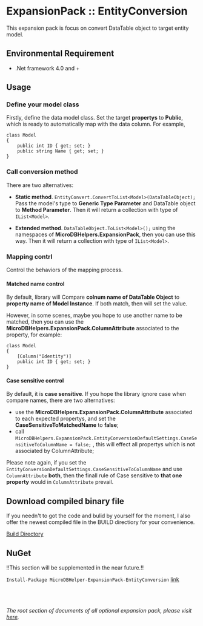 ExpansionPack :: EntityConversion 
================================================ 
 
This expansion pack is focus on convert DataTable object to target entity model. 


## Environmental Requirement
* .Net framework 4.0 and +


## Usage

### Define your model class 
Firstly, define the data model class. Set the target **propertys** to **Public**, which is ready to automatically map with the data column. 
For example, 
``` 
class Model
{
    public int ID { get; set; }
    public string Name { get; set; }
}
``` 

### Call conversion method 
There are two alternatives: 
* **Static method**. `EntityConvert.ConvertToList<Model>(DataTableObject);`  Pass the model's type to **Generic Type Parameter** and DataTable object to **Method Parameter**. Then it will return a collection with type of `IList<Model>`.
 
* **Extended method**. `DataTableObject.ToList<Model>();` using the namespaces of **MicroDBHelpers.ExpansionPack**, then you can use this way.  Then it will return a collection with type of `IList<Model>`.



### Mapping contrl
Control the behaviors of the mapping process. 

#### Matched name control 
By default, library will Compare **colnum name of DataTable Object** to **property name of Model Instance**. If both match, then will set the value. 

However, in some scenes, maybe you hope to use another name to be matched, then you can use the **MicroDBHelpers.ExpansionPack.ColumnAttribute** associated to the property, for example:  
```
class Model
{
    [Column("Identity")]
    public int ID { get; set; }
}
```

#### Case sensitive control
By default, it is **case sensitive**. If you hope the library ignore case when compare names, there are two alternatives: 
* use the **MicroDBHelpers.ExpansionPack.ColumnAttribute** associated to each expected propertys, and set the **CaseSensitiveToMatchedName** to **false**; 
* call `MicroDBHelpers.ExpansionPack.EntityConversionDefaultSettings.CaseSensitiveToColumnName = false;` , this will effect all propertys which is not associated by ColumnAttribute; 

Please note again, if you set the `EntityConversionDefaultSettings.CaseSensitiveToColumnName` and use `ColumnAttribute` **both**, then the finall rule of Case sensitive to **that one property** would in `ColumnAttribute` prevail. 





## Download compiled binary file
If you needn't to got the code and bulid by yourself for the moment, I also offer the newest compiled file in the BUILD directiory for your convenience. 

[Build Directory](https://github.com/DoraemonYu/MicroDBHelper-ExpansionPack/tree/master/Build)


## NuGet 
!!This section will be supplemented in the near future.!!  

`Install-Package MicroDBHelper-ExpansionPack-EntityConversion`  [link](https://www.nuget.org/packages/MicroDBHelper-ExpansionPack-EntityConversion/)

<br><br><br>
*The root section of documents of all optional expansion pack, please visit [here](../).*
